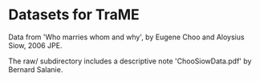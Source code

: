 Datasets for TraME
===
Data from 'Who marries whom and why', by Eugene Choo and Aloysius Siow, 2006 JPE.

The raw/ subdirectory includes a descriptive note 'ChooSiowData.pdf' by Bernard Salanie.
